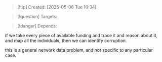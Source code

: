
>[!tip] Created: [2025-05-06 Tue 10:34]

>[!question] Targets: 

>[!danger] Depends: 

if we take every piece of available funding and trace it and reason about it, and map all the individuals, then we can identify corruption.

this is a general network data problem, and not specific to any particular case.